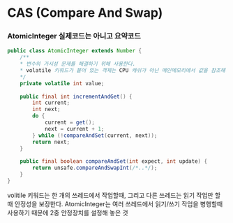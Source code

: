 # CAS (Compare And Swap)



### AtomicInteger 실제코드는 아니고 요약코드

```java
public class AtomicInteger extends Number {
    /**
    * 변수의 가시성 문제를 해결하기 위해 사용한다.
    * volatile 키워드가 붙어 있는 객체는 CPU 캐쉬가 아닌 메인메모리에서 값을 참조해 온다.
    */
    private volatile int value; 
    
    public final int incrementAndGet() {
        int current;
        int next;
        do {
            current = get();
            next = current + 1;
        } while (!compareAndSet(current, next));
        return next;
    }
    
    public final boolean compareAndSet(int expect, int update) {
        return unsafe.compareAndSwapInt(/*..*/);
    }
}
```

volitile 키워드는 한 개의 쓰레드에서 작업할때, 그리고 다른 쓰레드는 읽기 작업만 할 때 안정성을 보장한다. AtomicInteger는 여러 쓰레드에서 읽기/쓰기 작업을 병행할때 사용하기 때문에 2중 안정장치를 설정해 놓은 것
